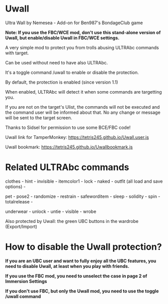 # Uwall

Ultra Wall by Nemesea - Add-on for Ben987's BondageClub game

**Note: If you use the FBC/WCE mod, don't use this stand-alone version of Uwall, but enable/disable Uwall in FBC/WCE settings.**

A very simple mod to protect you from trolls abusing ULTRAbc commands with target.

Can be used without need to have also ULTRAbc.

It's a toggle command /uwall to enable or disable the protection.

By default, the protection is enabled (since version 1.1)

When enabled, ULTRAbc will detect it when some commands are targetting you.

If you are not on the target's Ulist, the commands will not be executed and the command user will be informed about that.
No any change or message will be sent to the target screen.

Thanks to Sidsel for permission to use some BCE/FBC code!

Uwall link for TamperMonkey: https://tetris245.github.io/Uwall.user.js

Uwall bookmark: https://tetris245.github.io/Uwallbookmark.js

# Related ULTRAbc commands

clothes - hint - invisible - itemcolor1 - lock - naked - outfit (all load and save options) -

pet - pose2 - randomize - restrain - safeworditem - sleep - solidity - spin - totalrelease - 

underwear - unlock - untie - visible - wrobe

Also protected by Uwall: the green UBC buttons in the wardrobe (Export/Import)

# How to disable the Uwall protection?

**If you are an UBC user and want to fully enjoy all the UBC features, you need to disable Uwall, at least when you play with friends.**

**If you use the FBC mod, you need to unselect the case in page 2 of Immersion Settings**

**If you don't use FBC, but only the Uwall mod, you need to use the toggle /uwall command**
